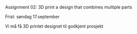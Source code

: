 Assignment 02: 3D print a design that combines multiple parts

Frist: søndag 17.september

Vi må få 3D printet designet til godkjent prosjekt

